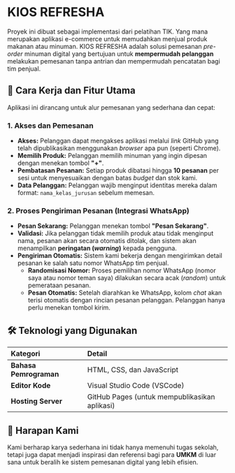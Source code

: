# KIOS REFRESHA

Proyek ini dibuat sebagai implementasi dari pelatihan TIK. Yang mana merupakan aplikasi e-commerce untuk memudahkan menjual produk makanan atau minuman. KIOS REFRESHA adalah solusi pemesanan *pre-order* minuman digital yang bertujuan untuk **mempermudah pelanggan** melakukan pemesanan tanpa antrian dan mempermudah pencatatan bagi tim penjual.

## 🥤 Cara Kerja dan Fitur Utama

Aplikasi ini dirancang untuk alur pemesanan yang sederhana dan cepat:

### 1. Akses dan Pemesanan

* **Akses:** Pelanggan dapat mengakses aplikasi melalui *link* GitHub yang telah dipublikasikan menggunakan *browser* apa pun (seperti Chrome).
* **Memilih Produk:** Pelanggan memilih minuman yang ingin dipesan dengan menekan tombol **"+"**.
* **Pembatasan Pesanan:** Setiap produk dibatasi hingga **10 pesanan** per sesi untuk menyesuaikan dengan batas *budget* dan stok kami.
* **Data Pelanggan:** Pelanggan wajib menginput identitas mereka dalam format: `nama_kelas_jurusan` sebelum memesan.

### 2. Proses Pengiriman Pesanan (Integrasi WhatsApp)

* **Pesan Sekarang:** Pelanggan menekan tombol **"Pesan Sekarang"**.
* **Validasi:** Jika pelanggan tidak memilih produk atau tidak menginput nama, pesanan akan secara otomatis ditolak, dan sistem akan menampilkan **peringatan (*warning*)** kepada pengguna.
* **Pengiriman Otomatis:** Sistem kami bekerja dengan mengirimkan detail pesanan ke salah satu nomor WhatsApp tim penjual.
    * **Randomisasi Nomor:** Proses pemilihan nomor WhatsApp (nomor saya atau nomor teman saya) dilakukan secara acak (*random*) untuk pemerataan pesanan.
    * **Pesan Otomatis:** Setelah diarahkan ke WhatsApp, kolom *chat* akan terisi otomatis dengan rincian pesanan pelanggan. Pelanggan hanya perlu menekan tombol kirim.

## 🛠️ Teknologi yang Digunakan

| Kategori | Detail |
| :--- | :--- |
| **Bahasa Pemrograman** | HTML, CSS, dan JavaScript |
| **Editor Kode** | Visual Studio Code (VSCode) |
| **Hosting Server** | GitHub Pages (untuk mempublikasikan aplikasi) |

## 🌟 Harapan Kami

Kami berharap karya sederhana ini tidak hanya memenuhi tugas sekolah, tetapi juga dapat menjadi inspirasi dan referensi bagi para **UMKM** di luar sana untuk beralih ke sistem pemesanan digital yang lebih efisien.
